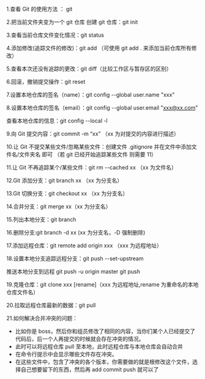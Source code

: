 1.查看 Git 的使用方法 ： git

2.把当前文件夹变为一个 git 仓库 创建 git 仓库：git init

3.查看当前仓库文件变化情况：git status

4.添加修改(追踪文件的修改)：git add （可使用 git add . 来添加当前仓库所有修改）

5.查看本次还没有追踪的更改：git diff（比较工作区与暂存区的区别）

6.回滚，撤销提交操作：git reset

7.设置本地仓库的签名（name）：git config --global user.name "xxx"

8.设置本地仓库的签名（email）：git config --global user.email "xxx@xx.com"

查看本地仓库的信息：git config --local -l

9.向 Git 提交内容：git commit -m “xx” （xx 为对提交的内容进行描述）

10.让 Git 不提交某些文件/忽略某些文件：创建文件 .gitignore 并在文件中添加文件名/文件夹名 即可 （若 git 已经开始追踪某些文件 则需要 11）

11.让 Git 不再追踪某个/某些文件：git rm --cached xx （xx 为文件名）

12.Git 添加分支：git branch xx （xx 为分支名）

13.Git 切换分支：git checkout xx （xx 为分支名）

14.合并分支：git merge xx（xx 为分支名）

15.列出本地分支：git branch

16.删除分支:git branch -d xx (xx 为分支名，-D 强制删除)

17.添加远程仓库：git remote add origin xxx （xxx 为远程地址）

18.设置本地分支追踪远程分支：git push --set-upstream

推送本地分支到远程
git push -u origin master
git push

19.克隆仓库：git clone xxx [rename]（xxx 为远程地址,rename 为重命名的本地仓库文件名）

20.拉取远程仓库最新的数据：git pull

21.如何解决合并冲突的问题：

- 比如你是 boss，然后你和组员修改了相同的内容，当你们某个人已经提交了代码后，后一个人再提交的时候就会存在冲突的情况。
- 此时可以将远程仓库 pull 至本地，此时远程仓库与本地仓库会自动合并
- 在命令行提示中会显示哪些文件存在冲突。
- 在这些文件中，包含了冲突的各个版本，你需要做的就是根修改这个文件，选择自己想要留下的东西，然后再 add commit push 就可以了
